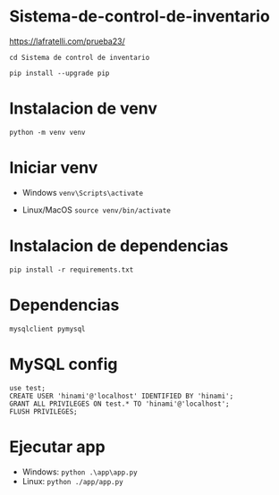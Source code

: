 # Sistema-de-control-de-inventario
https://lafratelli.com/prueba23/

`cd Sistema de control de inventario`

`pip install --upgrade pip`

# Instalacion de venv
`python -m venv venv`

# Iniciar venv
+ Windows
`venv\Scripts\activate`

+ Linux/MacOS
`source venv/bin/activate`

# Instalacion de dependencias
`pip install -r requirements.txt`

# Dependencias
```
mysqlclient pymysql
```

# MySQL config
```
use test;
CREATE USER 'hinami'@'localhost' IDENTIFIED BY 'hinami';
GRANT ALL PRIVILEGES ON test.* TO 'hinami'@'localhost';
FLUSH PRIVILEGES;
```

# Ejecutar app
+ Windows: 
`python .\app\app.py`
+ Linux: 
`python ./app/app.py`
